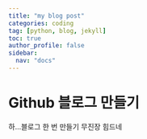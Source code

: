 ```yaml
---
title: "my blog post"
categories: coding
tag: [python, blog, jekyll]
toc: true
author_profile: false
sidebar:
  nav: "docs"
---
```

# Github 블로그 만들기
하...블로그 한 번 만들기 무진장 힘드네